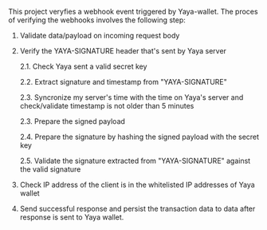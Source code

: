 This project veryfies a webhook event triggered by Yaya-wallet. The proces of verifying the webhooks involves the following step:

1. Validate data/payload on incoming request body
2. Verify the YAYA-SIGNATURE header that's sent by Yaya server 

   2.1. Check Yaya sent a valid secret key

   2.2. Extract signature and timestamp from "YAYA-SIGNATURE"

   2.3. Syncronize my server's time with the time on Yaya's server and check/validate timestamp is not older than 5 minutes

   2.3. Prepare the signed payload

   2.4. Prepare the signature by hashing the signed payload with the secret key

   2.5. Validate the signature extracted from "YAYA-SIGNATURE" against the valid signature
4. Check IP address of the client is in the whitelisted IP addresses of Yaya wallet
5. Send successful response and persist the transaction data to data after response is sent to Yaya wallet.
